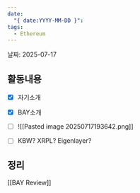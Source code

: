 ```yaml
---
date:
  "{ date:YYYY-MM-DD }": 
tags:
  - Ethereum
---
```


날짜: 2025-07-17

## 활동내용
- [x] 자기소개
- [x] BAY소개
- [ ] ![[Pasted image 20250717193642.png]]
- [ ] KBW? XRPL? Eigenlayer?




## 정리



[[BAY Review]]